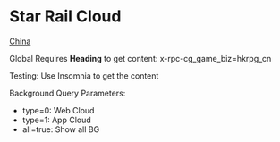 # Star Rail Cloud

[China](https://cg-hkrpg-api.mihoyo.com/hkrpg_cn/cg/gamer/api/getUIConfig)

Global Requires **Heading** to get content: x-rpc-cg_game_biz=hkrpg_cn

Testing: Use Insomnia to get the content

Background Query Parameters:

- type=0: Web Cloud
- type=1: App Cloud
- all=true: Show all BG
